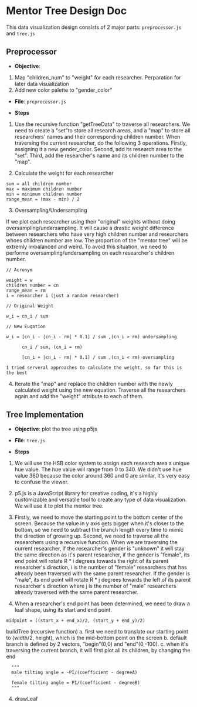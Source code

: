 # Mentor Tree Design Doc

This data visualization design consists of 2 major parts: `preprocessor.js` and `tree.js`

## Preprocessor

- **Objective**: 
1. Map "children_num" to "weight" for each researcher. Perparation for later data visualization
2. Add new color palette to "gender_color"

- **File**: `preprocessor.js`

- **Steps**
1. Use the recursive function "getTreeData" to traverse all researchers. We need to create a "set"to store all research areas, and a "map" to store all researchers' names and their corresponding children number. When traversing the current researcher, do the following 3 operations. Firstly, assigning it a new gender_color. Second, add its research area to the "set". Third, add the researcher's name and its children number to the "map".

2. Calculate the weight for each researcher 
```
sum = all children number
max = maximum children number
min = minimum children number
range_mean = (max - min) / 2
```

3. Oversampling/Undersampling

If we plot each researcher using their "original" weights without doing oversampling/undersampling. It will cause a drastic weight difference between researchers who have very high children number and researchers whoes children number are low. The proportion of the "mentor tree" will be extremly imbalanced and weird. To avoid this situation, we need to performe oversampling/undersampling on each researcher's children number.

```
// Acronym

weight = w
children number = cn
range_mean = rm
i = researcher i (just a random researcher)

// Original Weight

w_i = cn_i / sum

// New Euqation

w_i = [cn_i - |cn_i - rm| * 0.1] / sum ,(cn_i > rm) undersampling

      cn_i / sum, (cn_i = rm)

      [cn_i + |cn_i - rm| * 0.1] / sum ,(cn_i < rm) oversampling

I tried serveral approaches to calculate the weight, so far this is the best
``` 
4. Iterate the "map" and replace the children number with the newly calculated weight using the new equation. Traverse all the researchers again and add the "weight" attribute to each of them.


## Tree Implementation

- **Objective**: plot the tree using p5js

- **File**: `tree.js` 

- **Steps**

1. We will use the HSB color system to assign each research area a unique hue value. The hue value will range from 0 to 340. We didn't use hue value 360 because the color around 360 and 0 are similar, it's very easy to confuse the viewer.

2. p5.js is a JavaScript library for creative coding, it's a highly customizable and versatile tool to create any type of data visualization. We will use it to plot the mentor tree.

3. Firstly, we need to move the starting point to the bottom center of the screen. Because the value in y axis gets bigger when it's closer to the bottom, so we need to subtract the branch length every time to mimic the direction of growing up. Second, we need to traverse all the researchers using a recursive function. When we are traversing the current researcher, if the researcher's gender is "unknown" it will stay the same direction as it's parent researcher, if the gender is "female", its end point will rotate R * i degrees towards the right of its parent researcher's direction, i is the number of "female" researchers that has already been traversed with the same parent researcher. If the gender is "male", its end point will rotate R * j degrees towards the left of its parent researcher's direction where j is the number of "male" researchers already traversed with the same parent researcher.

4. When a researcher's end point has been determined, we need to draw a leaf shape, using its start and end point.
```
midpoint = ((start_x + end_x)/2, (start_y + end_y)/2)

``` 

buildTree (recursive function)
      a. first we need to translate our starting point to (width/2, height), which is the mid-bottom point on the screen
      b. default branch is defined by 2 vectors, "begin"(0,0) and "end"(0,-100).
      c. when it's traversing the current branch, it will first plot all its children, by changing the end

      """
      male tilting angle = -PI/(coefficient - degreeA)

      female tilting angle = PI/(coefficient - degreeB)
      """

   4. drawLeaf


